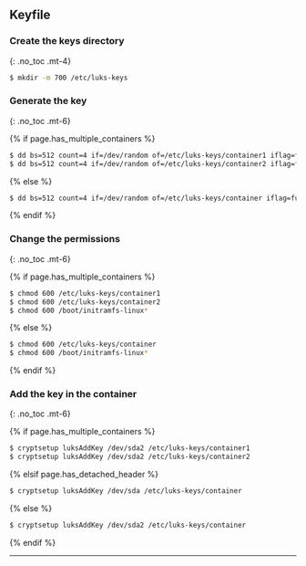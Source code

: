 ## Keyfile

### Create the keys directory
{: .no_toc .mt-4}

```bash
$ mkdir -m 700 /etc/luks-keys
```

### Generate the key
{: .no_toc .mt-6}

{% if page.has_multiple_containers %}
```bash
$ dd bs=512 count=4 if=/dev/random of=/etc/luks-keys/container1 iflag=fullblock
$ dd bs=512 count=4 if=/dev/random of=/etc/luks-keys/container2 iflag=fullblock
```
{% else %}
```bash
$ dd bs=512 count=4 if=/dev/random of=/etc/luks-keys/container iflag=fullblock
```
{% endif %}

### Change the permissions
{: .no_toc .mt-6}

{% if page.has_multiple_containers %}
```bash
$ chmod 600 /etc/luks-keys/container1
$ chmod 600 /etc/luks-keys/container2
$ chmod 600 /boot/initramfs-linux*
```
{% else %}
```bash
$ chmod 600 /etc/luks-keys/container
$ chmod 600 /boot/initramfs-linux*
```
{% endif %}

### Add the key in the container
{: .no_toc .mt-6}

{% if page.has_multiple_containers %}
```bash
$ cryptsetup luksAddKey /dev/sda2 /etc/luks-keys/container1
$ cryptsetup luksAddKey /dev/sda2 /etc/luks-keys/container2
```
{% elsif page.has_detached_header %}
```bash
$ cryptsetup luksAddKey /dev/sda /etc/luks-keys/container
```
{% else %}
```bash
$ cryptsetup luksAddKey /dev/sda2 /etc/luks-keys/container
```
{% endif %}

---

